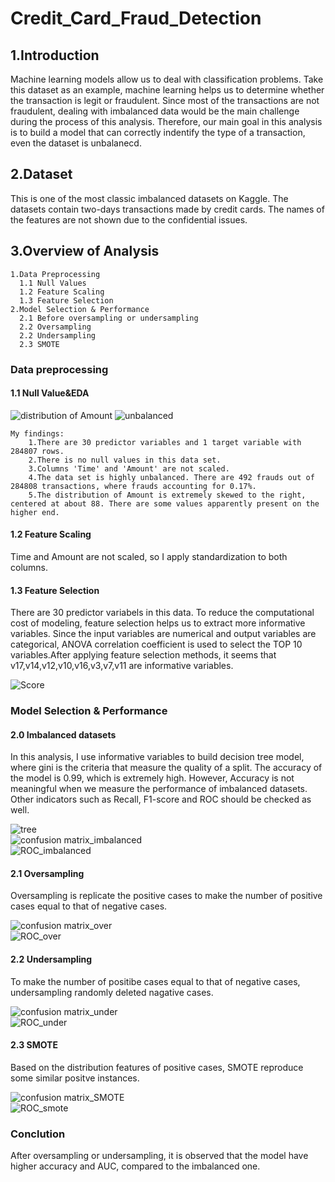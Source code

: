 # Credit_Card_Fraud_Detection
## 1.Introduction

Machine learning models allow us to deal with classification problems. Take this dataset as an example, machine learning helps us to determine whether the transaction is legit or fraudulent. Since most of the transactions are not fraudulent, dealing with imbalanced data would be the main challenge during the process of this analysis. Therefore, our main goal in this analysis is to build a model that can correctly indentify the type of a transaction, even the dataset is unbalanecd.

## 2.Dataset
This is one of the most classic imbalanced datasets on Kaggle. The datasets contain two-days transactions made by credit cards. The names of the features are not shown due to the confidential issues.

## 3.Overview of Analysis
```
1.Data Preprocessing
  1.1 Null Values
  1.2 Feature Scaling
  1.3 Feature Selection
2.Model Selection & Performance
  2.1 Before oversampling or undersampling
  2.2 Oversampling
  2.2 Undersampling
  2.3 SMOTE
```
### Data preprocessing

#### 1.1 Null Value&EDA
![distribution of Amount](https://user-images.githubusercontent.com/32606310/92606682-ca149300-f2e5-11ea-9af5-c617e810622f.png)
![unbalanced](https://user-images.githubusercontent.com/32606310/92606635-bec16780-f2e5-11ea-8a65-21ad52276e62.png)

```
My findings:
    1.There are 30 predictor variables and 1 target variable with 284807 rows.
    2.There is no null values in this data set.
    3.Columns 'Time' and 'Amount' are not scaled.
    4.The data set is highly unbalanced. There are 492 frauds out of 284808 transactions, where frauds accounting for 0.17%.
    5.The distribution of Amount is extremely skewed to the right, centered at about 88. There are some values apparently present on the higher end.
```
#### 1.2 Feature Scaling

Time and Amount are not scaled, so I apply standardization to both columns.

#### 1.3 Feature Selection


There are 30 predictor variabels in this data. 
To reduce the computational cost of modeling, feature selection helps us to extract more informative variables. Since the input variables are numerical and output variables are categorical, ANOVA correlation coefficient is used to select the TOP 10 variables.After applying feature selection methods, it seems that v17,v14,v12,v10,v16,v3,v7,v11 are informative variables.

![Score](https://user-images.githubusercontent.com/32606310/92606616-b9641d00-f2e5-11ea-98e3-0c52504efe1b.png)

### Model Selection & Performance
#### 2.0 Imbalanced datasets

In this analysis, I use informative variables to build decision tree model, where gini is the criteria that measure the quality of a split.
The accuracy of the model is 0.99, which is extremely high. However, Accuracy is not meaningful when we measure the performance of imbalanced datasets. Other indicators such as Recall, F1-score and ROC should be checked as well.</br>

![tree](https://user-images.githubusercontent.com/32606310/92608011-6b501900-f2e7-11ea-957f-419d1432869a.PNG)</br>
![confusion matrix_imbalanced](https://user-images.githubusercontent.com/32606310/92607985-668b6500-f2e7-11ea-906c-d299321defbe.PNG)</br>
![ROC_imbalanced](https://user-images.githubusercontent.com/32606310/92607531-d5b48980-f2e6-11ea-8940-432e8f733c14.png)</br>

#### 2.1 Oversampling

Oversampling is replicate the positive cases to make the number of positive cases equal to that of negative cases.

![confusion matrix_over](https://user-images.githubusercontent.com/32606310/92607987-6723fb80-f2e7-11ea-99ec-d6c7a089fcf0.PNG)</br>
![ROC_over](https://user-images.githubusercontent.com/32606310/92607535-d5b48980-f2e6-11ea-8043-65fc26f35dfd.png)</br>
#### 2.2 Undersampling

To make the number of positibe cases equal to that of negative cases, undersampling randomly deleted nagative cases.

![confusion matrix_under](https://user-images.githubusercontent.com/32606310/92608001-6a1eec00-f2e7-11ea-9532-3b23ca318f15.PNG)</br>
![ROC_under](https://user-images.githubusercontent.com/32606310/92607545-d816e380-f2e6-11ea-8d30-0eaa6c4caaa5.png)</br>
#### 2.3 SMOTE

Based on the distribution features of positive cases, SMOTE reproduce some similar positve instances.

![confusion matrix_SMOTE](https://user-images.githubusercontent.com/32606310/92607995-68edbf00-f2e7-11ea-8982-52dce3f060e1.PNG)</br>
![ROC_smote](https://user-images.githubusercontent.com/32606310/92607537-d6e5b680-f2e6-11ea-882d-fa177447f1cc.png)</br>
### Conclution
After oversampling or undersampling, it is observed that the model have higher accuracy and AUC, compared to the imbalanced one.

